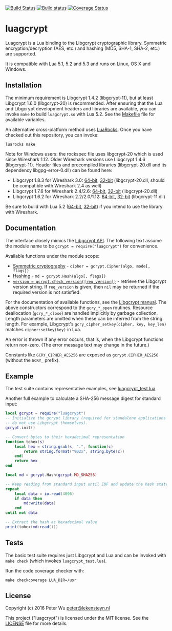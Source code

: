 [![Build Status](https://travis-ci.org/Lekensteyn/luagcrypt.svg?branch=master)](https://travis-ci.org/Lekensteyn/luagcrypt)
[![Build status](https://ci.appveyor.com/api/projects/status/9rlt1msbtnriy04q?svg=true)](https://ci.appveyor.com/project/Lekensteyn/luagcrypt)
[![Coverage Status](https://coveralls.io/repos/github/Lekensteyn/luagcrypt/badge.svg?branch=master)](https://coveralls.io/github/Lekensteyn/luagcrypt?branch=master)

luagcrypt
=========
Luagcrypt is a Lua binding to the Libgcrypt cryptographic library.
Symmetric encryption/decryption (AES, etc.) and hashing (MD5, SHA-1, SHA-2,
etc.) are supported.

It is compatible with Lua 5.1, 5.2 and 5.3 and runs on Linux, OS X and Windows.


Installation
------------
The minimum requirement is Libgcrypt 1.4.2 (libgcrypt-11), but at least
Libgcrypt 1.6.0 (libgcrypt-20) is recommended.
After ensuring that the Lua and Libgcrypt development headers and libraries are
available, you can invoke `make` to build `luagcrypt.so` with Lua 5.2. See the
[Makefile](Makefile) file for available variables.

An alternative cross-platform method uses [LuaRocks](https://luarocks.org/).
Once you have checked out this repository, you can invoke:

    luarocks make

Note for Windows users: the rockspec file uses libgcrypt-20 which is used since
Wireshark 1.12. Older Wireshark versions use Libgcrypt 1.4.6 (libgcrypt-11).
Header files and precompiled libraries (libgcrypt-20.dll and its dependency
libgpg-error-0.dll) can be found here:

 - Libgcrypt 1.8.3 for Wireshark 3.0: [64-bit][10], [32-bit][11]
   (libgcrypt-20.dll, should be compatible with Wireshark 2.4 as well)
 - Libgcrypt 1.7.6 for Wireshark 2.4/2.6: [64-bit][4], [32-bit][5]
   (libgcrypt-20.dll)
 - Libgcrypt 1.6.2 for Wireshark 2.2/2.0/1.12: [64-bit][6], [32-bit][7]
   (libgcrypt-11.dll)

Be sure to build with Lua 5.2 ([64-bit][8], [32-bit][9]) if you intend to use
the library with Wireshark.

Documentation
-------------
The interface closely mimics the [Libgcrypt API][0]. The following text assume
the module name to be `gcrypt = require("luagcrypt")` for convenience.

Available functions under the module scope:
 - [Symmetric cryptography][1] - `cipher = gcrypt.Cipher(algo, mode[, flags])`
 - [Hashing][2] - `md = gcrypt.Hash(algo[, flags])`
 - [`version = gcrypt.check_version([req_version])`][3] - retrieve the Libgcrypt
   version string. If `req_version` is given, then `nil` may be returned if the
   required version is not satisfied.

For the documentation of available functions, see the [Libgcrypt manual][0]. The
above constructors correspond to the `gcry_*_open` routines. Resource
deallocation (`gcry_*_close`) are handled implicitly by garbage collection.
Length parameters are omitted when these can be inferred from the string length.
For example, Libgcrypt's `gcry_cipher_setkey(cipher, key, key_len)` matches
`cipher:setkey(key)` in Lua.

An error is thrown if any error occurs, that is, when the Libgcrypt functions
return non-zero. (The error message text may change in the future.)

Constants like `GCRY_CIPHER_AES256` are exposed as `gcrypt.CIPHER_AES256`
(without the `GCRY_` prefix).

Example
-------
The test suite contains representative examples, see
[luagcrypt_test.lua](luagcrypt_test.lua).

Another full example to calculate a SHA-256 message digest for standard input:

```lua
local gcrypt = require("luagcrypt")
-- Initialize the gcrypt library (required for standalone applications that
-- do not use Libgcrypt themselves).
gcrypt.init()

-- Convert bytes to their hexadecimal representation
function tohex(s)
    local hex = string.gsub(s, ".", function(c)
        return string.format("%02x", string.byte(c))
    end)
    return hex
end

local md = gcrypt.Hash(gcrypt.MD_SHA256)

-- Keep reading from standard input until EOF and update the hash state
repeat
    local data = io.read(4096)
    if data then
        md:write(data)
    end
until not data

-- Extract the hash as hexadecimal value
print(tohex(md:read()))
```

Tests
-----
The basic test suite requires just Libgcrypt and Lua and can be invoked with
`make check` (which invokes `luagcrypt_test.lua`).

Run the code coverage checker with:

    make checkcoverage LUA_DIR=/usr

License
-------
Copyright (c) 2016 Peter Wu <peter@lekensteyn.nl>

This project ("luagcrypt") is licensed under the MIT license. See the
[LICENSE](LICENSE) file for more details.

 [0]: https://gnupg.org/documentation/manuals/gcrypt/
 [1]: https://gnupg.org/documentation/manuals/gcrypt/Symmetric-cryptography.html
 [2]: https://gnupg.org/documentation/manuals/gcrypt/Hashing.html
 [3]: https://gnupg.org/documentation/manuals/gcrypt/Initializing-the-library.html
 [4]: https://anonsvn.wireshark.org/wireshark-win64-libs/tags/2017-02-15/packages/libgcrypt-1.7.6-win64ws.zip
 [5]: https://anonsvn.wireshark.org/wireshark-win32-libs/tags/2017-02-15/packages/libgcrypt-1.7.6-win32ws.zip
 [6]: https://anonsvn.wireshark.org/wireshark-win64-libs/tags/2016-12-12/packages/gnutls-3.2.15-2.9-win64ws.zip
 [7]: https://anonsvn.wireshark.org/wireshark-win32-libs/tags/2016-12-12/packages/gnutls-3.2.15-2.7-win32ws.zip
 [8]: https://anonsvn.wireshark.org/wireshark-win64-libs/tags/2016-08-31/packages/lua-5.2.4_Win64_dllw4_lib.zip
 [9]: https://anonsvn.wireshark.org/wireshark-win32-libs/tags/2016-08-31/packages/lua-5.2.4_Win32_dllw4_lib.zip
 [10]: https://anonsvn.wireshark.org/wireshark-win64-libs/tags/2018-08-04/packages/libgcrypt-1.8.3-win64ws.zip
 [11]: https://anonsvn.wireshark.org/wireshark-win32-libs/tags/2018-08-04/packages/libgcrypt-1.8.3-win32ws.zip
